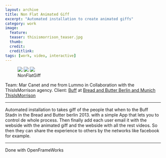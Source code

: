 ```yaml
---
layout: archive
title: Non Flat Animated Giff 
excerpt: "Automated installation to create animated giffs"
category: work
image: 
  feature: 
  teaser: thisismorrison_teaser.jpg
  thumb: 
  credit:
  creditlink: 
tags: [work, video, interactive]
---
```


<figure class="third">
	<img src="https://www.flickr.com/photos/49049102@N07/17028636797/sizes/z/">
	<img src="https://farm6.staticflickr.com/5459/17049795109_96c1cf0eee_z.jpg">
	<img src="https://farm9.staticflickr.com/8773/16613528924_d8f4fbe66a_z.jpg">
	<figcaption>NonFlatGiff</figcaption>
</figure>

Team: Mar Canet and me from Lummo in Collaboration with the ThisIsMorrison agency.
Client: [Buff](http://buff.eu/) at [Bread and Butter Berlin and Munich](http://buffsport.tumblr.com/)
[ThisIsMorrison](http://thisismorrison.com/en)

---
Automated installation to takes giff of the people that when to the Buff Stadn in the Bread and Butter berlin 2013. with a simple App that lets you to control de whole process. Then finally add each user email it with the webside with the animated giff and the webside with all the rest videos. So then they can share the experience to others by the networks like facebook for example.

***


Done with OpenFrameWorks

